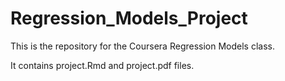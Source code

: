 # Regression_Models_Project

This is the repository for the Coursera Regression Models class.

It contains project.Rmd and project.pdf files.
